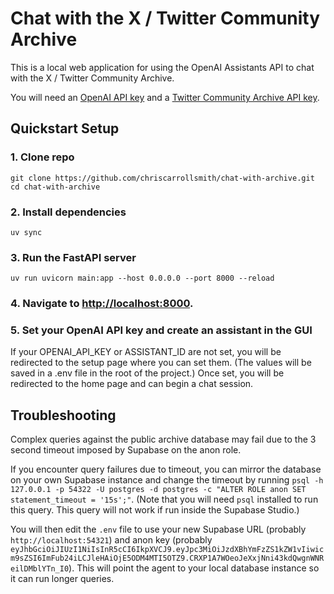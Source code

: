 # Chat with the X / Twitter Community Archive

This is a local web application for using the OpenAI Assistants API to chat with the X / Twitter Community Archive.

You will need an [OpenAI API key](https://platform.openai.com/account/api-keys) and a [Twitter Community Archive API key](https://archive.org/services/api/archive.php).

## Quickstart Setup

### 1. Clone repo

```shell
git clone https://github.com/chriscarrollsmith/chat-with-archive.git
cd chat-with-archive
```

### 2. Install dependencies

```shell
uv sync
```

### 3. Run the FastAPI server

```shell
uv run uvicorn main:app --host 0.0.0.0 --port 8000 --reload
```

### 4. Navigate to [http://localhost:8000](http://localhost:8000).

### 5. Set your OpenAI API key and create an assistant in the GUI

If your OPENAI_API_KEY or ASSISTANT_ID are not set, you will be redirected to the setup page where you can set them. (The values will be saved in a .env file in the root of the project.) Once set, you will be redirected to the home page and can begin a chat session.

## Troubleshooting

Complex queries against the public archive database may fail due to the 3 second timeout imposed by Supabase on the anon role.

If you encounter query failures due to timeout, you can mirror the database on your own Supabase instance and change the timeout by running `psql -h 127.0.0.1 -p 54322 -U postgres -d postgres -c "ALTER ROLE anon SET statement_timeout = '15s';"`. (Note that you will need `psql` installed to run this query. This query will not work if run inside the Supabase Studio.)

You will then edit the `.env` file to use your new Supabase URL (probably `http://localhost:54321`) and anon key (probably `eyJhbGciOiJIUzI1NiIsInR5cCI6IkpXVCJ9.eyJpc3MiOiJzdXBhYmFzZS1kZW1vIiwicm9sZSI6ImFub24iLCJleHAiOjE5ODM4MTI5OTZ9.CRXP1A7WOeoJeXxjNni43kdQwgnWNReilDMblYTn_I0`). This will point the agent to your local database instance so it can run longer queries.